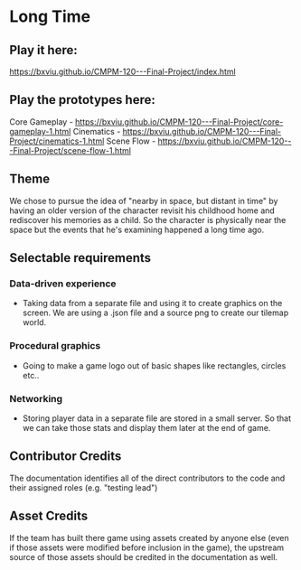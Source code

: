 # Long Time 

## Play it here: 
https://bxviu.github.io/CMPM-120---Final-Project/index.html 

## Play the prototypes here: 
Core Gameplay - https://bxviu.github.io/CMPM-120---Final-Project/core-gameplay-1.html 
Cinematics - https://bxviu.github.io/CMPM-120---Final-Project/cinematics-1.html 
Scene Flow - https://bxviu.github.io/CMPM-120---Final-Project/scene-flow-1.html 


## Theme
We chose to pursue the idea of "nearby in space, but distant in time" by having an older version of the character revisit his childhood home and rediscover his memories as a child. So the character is physically near the space but the events that he's examining happened a long time ago. 


## Selectable requirements
### Data-driven experience
- Taking data from a separate file and using it to create graphics on the screen. We are using a .json file and a source png to create our tilemap world. 
### Procedural graphics
- Going to make a game logo out of basic shapes like rectangles, circles etc.. 
### Networking
- Storing player data in a separate file are stored in a small server. So that we can take those stats and display them later at the end of game.



## Contributor Credits
The documentation identifies all of the direct contributors to the code and their assigned roles (e.g. "testing lead")
## Asset Credits
If the team has built there game using assets created by anyone else (even if those assets were modified before inclusion in the game), the upstream source of those assets should be credited in the documentation as well.